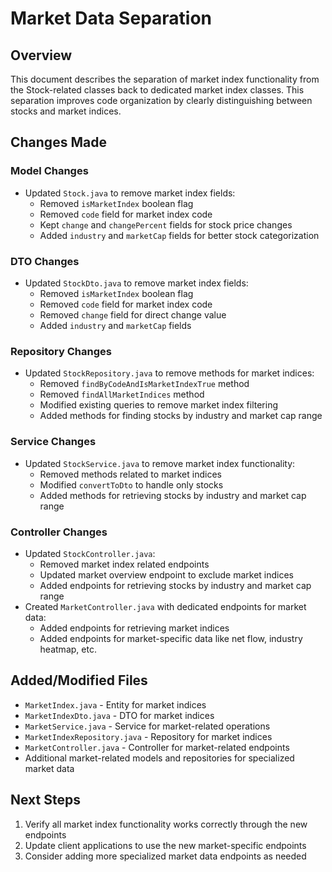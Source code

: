 # Market Data Separation

## Overview

This document describes the separation of market index functionality from the Stock-related classes back to dedicated market index classes. This separation improves code organization by clearly distinguishing between stocks and market indices.

## Changes Made

### Model Changes

- Updated `Stock.java` to remove market index fields:
  - Removed `isMarketIndex` boolean flag
  - Removed `code` field for market index code
  - Kept `change` and `changePercent` fields for stock price changes
  - Added `industry` and `marketCap` fields for better stock categorization

### DTO Changes

- Updated `StockDto.java` to remove market index fields:
  - Removed `isMarketIndex` boolean flag
  - Removed `code` field for market index code
  - Removed `change` field for direct change value
  - Added `industry` and `marketCap` fields

### Repository Changes

- Updated `StockRepository.java` to remove methods for market indices:
  - Removed `findByCodeAndIsMarketIndexTrue` method
  - Removed `findAllMarketIndices` method
  - Modified existing queries to remove market index filtering
  - Added methods for finding stocks by industry and market cap range

### Service Changes

- Updated `StockService.java` to remove market index functionality:
  - Removed methods related to market indices
  - Modified `convertToDto` to handle only stocks
  - Added methods for retrieving stocks by industry and market cap range

### Controller Changes

- Updated `StockController.java`:
  - Removed market index related endpoints
  - Updated market overview endpoint to exclude market indices
  - Added endpoints for retrieving stocks by industry and market cap range
- Created `MarketController.java` with dedicated endpoints for market data:
  - Added endpoints for retrieving market indices
  - Added endpoints for market-specific data like net flow, industry heatmap, etc.

## Added/Modified Files

- `MarketIndex.java` - Entity for market indices
- `MarketIndexDto.java` - DTO for market indices
- `MarketService.java` - Service for market-related operations
- `MarketIndexRepository.java` - Repository for market indices
- `MarketController.java` - Controller for market-related endpoints
- Additional market-related models and repositories for specialized market data

## Next Steps

1. Verify all market index functionality works correctly through the new endpoints
2. Update client applications to use the new market-specific endpoints
3. Consider adding more specialized market data endpoints as needed